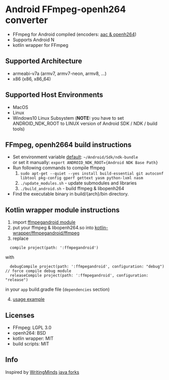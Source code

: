 # Android FFmpeg-openh264 converter

* FFmpeg for Android compiled (encoders: [aac & openh264](build_module_ffmpeg.sh#L60))
* Supports Android N
* kotlin wrapper for FFmpeg

Supported Architecture
----
* armeabi-v7a (armv7, armv7-neon, armv8, ...)
* x86 (x86, x86_64)

Supported Host Environments
----
* MacOS
* Linux
* Windows10 Linux Subsystem (**NOTE:** you have to set ANDROID_NDK_ROOT to LINUX version of Android SDK / NDK / build tools)

FFmpeg, openh2664 build instructions
----
* Set environment variable
  [default](set_environment.sh#L54): `~/Android/Sdk/ndk-bundle`  
  or set it manually: `export ANDROID_NDK_ROOT={Android NDK Base Path}`  
* Run following commands to compile ffmpeg
  1. `sudo apt-get --quiet --yes install build-essential git autoconf libtool pkg-config gperf gettext yasm python-lxml nasm`
  2. `./update_modules.sh` - update submodules and libraries
  3. `./build_android.sh`  - build ffmpeg & libopenh264
* Find the executable binary in build/{arch}/bin directory.

Kotlin wrapper module instructions
----
1. import [ffmpegandroid module](kotlin-wrapper/ffmpegandroid)  
2. put your ffmpeg & libopenh264.so into [kotlin-wrapper/ffmpegandroid/ffmpeg](kotlin-wrapper/ffmpegandroid/ffmpeg)
3. replace
```
  compile project(path: ':ffmpegandroid')
```
with
```
  debugCompile project(path: ':ffmpegandroid', configuration: "debug") // force compile debug module
  releaseCompile project(path: ':ffmpegandroid', configuration: "release")
```
in your `app` build.gradle file (`dependencies` section)  

4. [usage example](kotlin-wrapper/app/src/main/java/com/github/fourtalk/kotlin_wrapper/Converter.kt)

Licenses
----
- FFmpeg: LGPL 3.0  
- openh264: BSD  
- kotlin wrapper: MIT  
- build scripts: MIT  

Info
----
Inspired by [WritingMinds](https://github.com/WritingMinds) [java forks](https://github.com/WritingMinds/ffmpeg-android/network)
